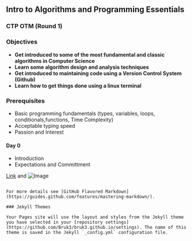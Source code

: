 ## Intro to Algorithms and Programming Essentials 
### CTP OTM (Round 1)

### Objectives
- __Get introduced to some of the most fundamental and classic algorithms in Computer Science__
- __Learn some algorithm design and analysis techniques__
- __Get introduced to maintaining code using a Version Control System (Github)__
- __Learn how to get things done using a linux terminal__

### Prerequisites 
- Basic programming fundamentals (types, variables, loops, conditionals,functions, Time Complexity)
- Acceptable typing speed 
- Passion and Interest


#### Day 0

- Introduction 
- Expectations and Committment




[Link](url) and ![Image](src)
```

For more details see [GitHub Flavored Markdown](https://guides.github.com/features/mastering-markdown/).

### Jekyll Themes

Your Pages site will use the layout and styles from the Jekyll theme you have selected in your [repository settings](https://github.com/Bruk3/bruk3.github.io/settings). The name of this theme is saved in the Jekyll `_config.yml` configuration file.
